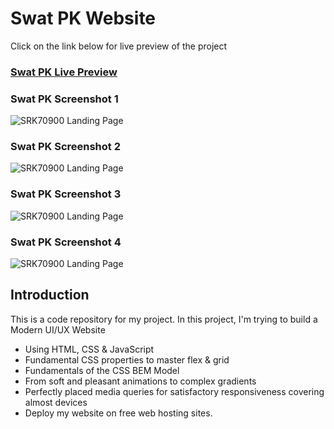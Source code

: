# Swat PK Website

Click on the link below for live preview of the project
### [Swat PK Live Preview](https://swatpk.netlify.app/)

### Swat PK Screenshot 1
![SRK70900 Landing Page](https://github.com/SRK70900/TravelToSwat/blob/master/Screenshot%20(11).png)

### Swat PK Screenshot 2
![SRK70900 Landing Page](https://github.com/SRK70900/TravelToSwat/blob/master/Screenshot%20(12).png)

### Swat PK Screenshot 3
![SRK70900 Landing Page](https://github.com/SRK70900/TravelToSwat/blob/master/Screenshot%20(13).png)

### Swat PK Screenshot 4
![SRK70900 Landing Page](https://github.com/SRK70900/TravelToSwat/blob/master/Screenshot%20(14).png)

## Introduction

This is a code repository for my project. In this project, I'm trying to build a Modern UI/UX Website

- Using HTML, CSS & JavaScript
- Fundamental CSS properties to master flex & grid
- Fundamentals of the CSS BEM Model
- From soft and pleasant animations to complex gradients
- Perfectly placed media queries for satisfactory responsiveness covering almost devices
- Deploy my website on free web hosting sites.
